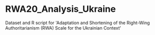 # RWA20_Analysis_Ukraine
Dataset and R script for 'Adaptation and Shortening of the Right-Wing Authoritarianism (RWA) Scale for the Ukrainian Context'

